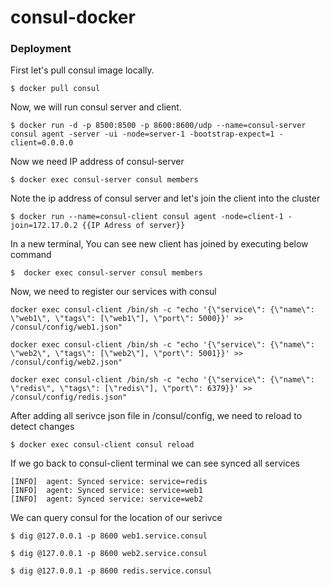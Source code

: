 # consul-docker

### Deployment
First let's pull consul image locally.
```
$ docker pull consul
```

Now, we will run consul server and client.
```
$ docker run -d -p 8500:8500 -p 8600:8600/udp --name=consul-server consul agent -server -ui -node=server-1 -bootstrap-expect=1 -client=0.0.0.0
```
Now we need IP address of consul-server
```
$ docker exec consul-server consul members
```
Note the ip address of consul server and let's join the client into the cluster
```
$ docker run --name=consul-client consul agent -node=client-1 -join=172.17.0.2 {{IP Adress of server}}
```
In a new terminal,
You can see new client has joined by executing below command
```
$  docker exec consul-server consul members
```

Now, we need to register our services with consul
```
docker exec consul-client /bin/sh -c "echo '{\"service\": {\"name\": \"web1\", \"tags\": [\"web1\"], \"port\": 5000}}' >> /consul/config/web1.json"
```
```
docker exec consul-client /bin/sh -c "echo '{\"service\": {\"name\": \"web2\", \"tags\": [\"web2\"], \"port\": 5001}}' >> /consul/config/web2.json"
```
```
docker exec consul-client /bin/sh -c "echo '{\"service\": {\"name\": \"redis\", \"tags\": [\"redis\"], \"port\": 6379}}' >> /consul/config/redis.json"
```

After adding all serivce json file in /consul/config, we need to reload to detect changes
```
$ docker exec consul-client consul reload
```

If we go back to consul-client terminal we can see synced all services
```
[INFO]  agent: Synced service: service=redis
[INFO]  agent: Synced service: service=web1
[INFO]  agent: Synced service: service=web2
```

We can query consul for the location of our serivce
```
$ dig @127.0.0.1 -p 8600 web1.service.consul

$ dig @127.0.0.1 -p 8600 web2.service.consul

$ dig @127.0.0.1 -p 8600 redis.service.consul
```
